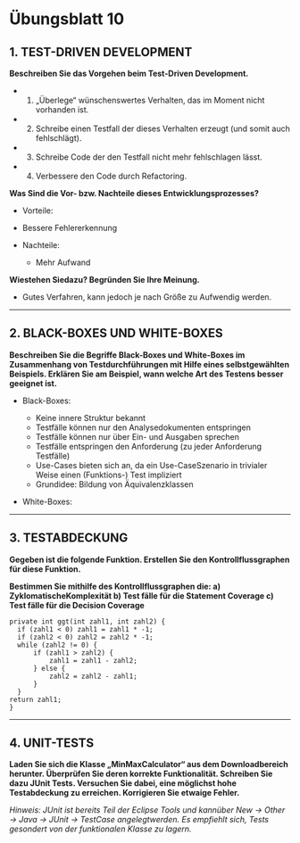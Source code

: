 # Übungsblatt 10
## 1. TEST-DRIVEN DEVELOPMENT
**Beschreiben Sie das Vorgehen beim Test-Driven Development.**

* 1. „Überlege“ wünschenswertes Verhalten, das im Moment nicht vorhanden ist.
* 2. Schreibe einen Testfall der dieses Verhalten erzeugt (und somit auch fehlschlägt).
* 3. Schreibe Code der den Testfall nicht mehr fehlschlagen lässt.
* 4. Verbessere den Code durch Refactoring.

**Was Sind die Vor- bzw. Nachteile dieses Entwicklungsprozesses?**
 * Vorteile:
  * Bessere Fehlererkennung

* Nachteile:
  * Mehr Aufwand

**Wiestehen Siedazu? Begründen Sie Ihre Meinung.**
* Gutes Verfahren, kann jedoch je nach Größe zu Aufwendig werden.


---
## 2. BLACK-BOXES UND WHITE-BOXES
**Beschreiben Sie die Begriffe Black-Boxes und White-Boxes im Zusammenhang von Testdurchführungen mit Hilfe eines selbstgewählten Beispiels. Erklären Sie am Beispiel, wann welche Art des Testens besser geeignet ist.**

* Black-Boxes:
  * Keine innere Struktur bekannt
  * Testfälle können nur den Analysedokumenten entspringen
  * Testfälle können nur über Ein- und Ausgaben sprechen
  * Testfälle entspringen den Anforderung (zu jeder Anforderung Testfälle)
  * Use-Cases bieten sich an, da ein Use-CaseSzenario in trivialer Weise einen (Funktions-) Test impliziert
  * Grundidee: Bildung von Äquivalenzklassen

* White-Boxes:

---
## 3. TESTABDECKUNG
**Gegeben ist die folgende Funktion. Erstellen Sie den Kontrollflussgraphen für diese Funktion.**

**Bestimmen Sie mithilfe des Kontrollflussgraphen die:
 a) ZyklomatischeKomplexität
 b) Test fälle für die Statement Coverage
 c) Test fälle für die Decision Coverage**

```
private int ggt(int zahl1, int zahl2) {
  if (zahl1 < 0) zahl1 = zahl1 * -1;
  if (zahl2 < 0) zahl2 = zahl2 * -1;
  while (zahl2 != 0) {
      if (zahl1 > zahl2) {
          zahl1 = zahl1 - zahl2;
      } else {
          zahl2 = zahl2 - zahl1;
      }
  }
return zahl1;
}
```

---
## 4. UNIT-TESTS
**Laden Sie sich die Klasse „MinMaxCalculator“ aus dem Downloadbereich herunter. Überprüfen Sie deren korrekte Funktionalität. Schreiben Sie dazu JUnit Tests. Versuchen Sie dabei, eine möglichst hohe Testabdeckung zu erreichen. Korrigieren Sie etwaige Fehler.**

*Hinweis:
JUnit ist bereits Teil der Eclipse Tools und kannüber New -> Other -> Java -> JUnit -> TestCase angelegtwerden. Es empfiehlt sich, Tests gesondert von der funktionalen Klasse zu lagern.*
